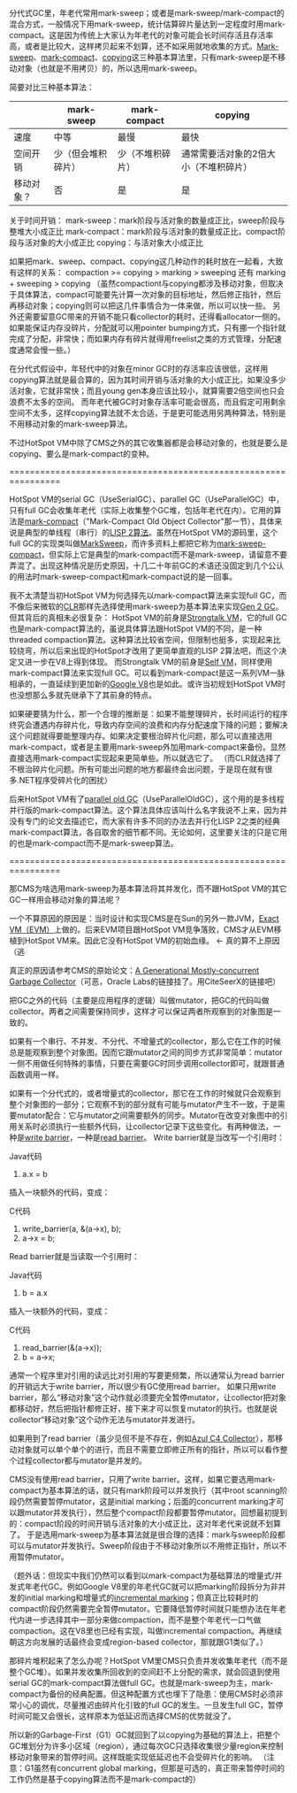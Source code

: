 分代式GC里，年老代常用mark-sweep；或者是mark-sweep/mark-compact的混合方式，一般情况下用mark-sweep，统计估算碎片量达到一定程度时用mark-compact。这是因为传统上大家认为年老代的对象可能会长时间存活且存活率高，或者是比较大，这样拷贝起来不划算，还不如采用就地收集的方式。[Mark-sweep](http://www.memorymanagement.org/glossary/m.html#mark-sweep)、[mark-compact](http://www.memorymanagement.org/glossary/m.html#mark-compact)、[copying](http://www.memorymanagement.org/glossary/c.html#copying.garbage.collection)这三种基本算法里，只有mark-sweep是不移动对象（也就是不用拷贝）的，所以选用mark-sweep。

简要对比三种基本算法：

|            | mark-sweep         | mark-compact     | copying                               |
| ---------- | ------------------ | ---------------- | ------------------------------------- |
| 速度       | 中等               | 最慢             | 最快                                  |
| 空间开销   | 少（但会堆积碎片） | 少（不堆积碎片） | 通常需要活对象的2倍大小（不堆积碎片） |
| 移动对象？ | 否                 | 是               | 是                                    |



关于时间开销：
mark-sweep：mark阶段与活对象的数量成正比，sweep阶段与整堆大小成正比
mark-compact：mark阶段与活对象的数量成正比，compact阶段与活对象的大小成正比
copying：与活对象大小成正比

如果把mark、sweep、compact、copying这几种动作的耗时放在一起看，大致有这样的关系：
compaction >= copying > marking > sweeping
还有 marking + sweeping > copying
（虽然compactiont与copying都涉及移动对象，但取决于具体算法，compact可能要先计算一次对象的目标地址，然后修正指针，然后再移动对象；copying则可以把这几件事情合为一体来做，所以可以快一些。
另外还需要留意GC带来的开销不能只看collector的耗时，还得看allocator一侧的。如果能保证内存没碎片，分配就可以用pointer bumping方式，只有挪一个指针就完成了分配，非常快；而如果内存有碎片就得用freelist之类的方式管理，分配速度通常会慢一些。）

在分代式假设中，年轻代中的对象在minor GC时的存活率应该很低，这样用copying算法就是最合算的，因为其时间开销与活对象的大小成正比，如果没多少活对象，它就非常快；而且young gen本身应该比较小，就算需要2倍空间也只会浪费不太多的空间。
而年老代被GC时对象存活率可能会很高，而且假定可用剩余空间不太多，这样copying算法就不太合适，于是更可能选用另两种算法，特别是不用移动对象的mark-sweep算法。

不过HotSpot VM中除了CMS之外的其它收集器都是会移动对象的，也就是要么是copying、要么是mark-compact的变种。

================================================================

HotSpot VM的serial GC（UseSerialGC）、parallel GC（UseParallelGC）中，只有full GC会收集年老代（实际上收集整个GC堆，包括年老代在内）。它用的算法是[mark-compact](http://www.oracle.com/technetwork/java/whitepaper-135217.html)（"Mark-Compact Old Object Collector"那一节），具体来说是典型的单线程（串行）的[LISP 2算法](http://www.memorymanagement.org/glossary/m.html#mark-compact)。虽然在HotSpot VM的源码里，这个full GC的实现类叫做[MarkSweep](http://hg.openjdk.java.net/jdk6/jdk6/hotspot/file/tip/src/share/vm/gc_implementation/shared/markSweep.hpp)，而许多资料上都把它称为[mark-sweep-compact](http://www.oracle.com/technetwork/java/javase/memorymanagement-whitepaper-150215.pdf)，但实际上它是典型的mark-compact而不是mark-sweep，请留意不要弄混了。出现这种情况是历史原因，十几二十年前GC的术语还没固定到几个公认的用法时mark-sweep-compact和mark-compact说的是一回事。

我不太清楚当初HotSpot VM为何选择先以mark-compact算法来实现full GC，而不像后来微软的[CLR](http://msdn.microsoft.com/en-us/library/8bs2ecf4.aspx)那样先选择使用mark-sweep为基本算法来实现[Gen 2 GC](http://msdn.microsoft.com/en-us/library/ee787088.aspx)。但其背后的真相未必很复杂：
HotSpot VM的前身是[Strongtalk VM](http://strongtalk.org/)，它的full GC也是mark-compact算法的，虽说具体算法跟HotSpot VM的不同，是一种threaded compaction算法。这种算法比较省空间，但限制也挺多，实现起来比较绕弯，所以后来出现的HotSpot才改用了更简单直观的LISP 2算法吧，而这个决定又进一步在V8上得到体现。
而Strongtalk VM的前身是[Self VM](http://selflanguage.org/)，同样使用mark-compact算法来实现full GC。可以看到mark-compact是这一系列VM一脉相承的，一直延续到更加新的[Google V8](https://code.google.com/p/v8/)也是如此。或许当初规划HotSpot VM时也没想那么多就先继承下了其前身的特点。

如果硬要猜为什么，那一个合理的推断是：如果不能整理碎片，长时间运行的程序终究会遭遇内存碎片化，导致内存空间的浪费和内存分配速度下降的问题；要解决这个问题就得要能整理内存。如果决定要根治碎片化问题，那么可以直接选用mark-compact，或者是主要用mark-sweep外加用mark-compact来备份。显然直接选用mark-compact实现起来更简单些。所以就选它了。
（而CLR就选择了不根治碎片化问题。所有可能出问题的地方都最终会出问题，于是现在就有很多.NET程序受碎片化的困扰）

后来HotSpot VM有了[parallel old GC](http://docs.oracle.com/javase/6/docs/technotes/guides/vm/par-compaction-6.html)（UseParallelOldGC），这个用的是多线程并行版的mark-compact算法。这个算法具体应该叫什么名字我说不上来，因为并没有专门的论文去描述它，而大家有许多不同的办法去并行化LISP 2之类的经典mark-compact算法，各自取舍的细节都不同。无论如何，这里要关注的只是它用的也是mark-compact而不是mark-sweep算法。

================================================================

那CMS为啥选用mark-sweep为基本算法将其并发化，而不跟HotSpot VM的其它GC一样用会移动对象的算法呢？

一个不算原因的原因是：当时设计和实现CMS是在Sun的另外一款JVM，[Exact VM（EVM）](http://www.cs.rit.edu/~swm/gc/smli_tr-98-67.pdf‎)上做的。后来EVM项目跟HotSpot VM竞争落败，CMS才从EVM移植到HotSpot VM来。因此它没有HotSpot VM的初始血缘。 <- 真的算不上原因（逃

真正的原因请参考CMS的原始论文：[A Generational Mostly-concurrent Garbage Collector](http://citeseerx.ist.psu.edu/viewdoc/summary?doi=10.1.1.22.8915)（可恶，Oracle Labs的链接挂了。用CiteSeerX的链接吧）

把GC之外的代码（主要是应用程序的逻辑）叫做mutator，把GC的代码叫做collector。两者之间需要保持同步，这样才可以保证两者所观察到的对象图是一致的。

如果有一个串行、不并发、不分代、不增量式的collector，那么它在工作的时候总是能观察到整个对象图。因而它跟mutator之间的同步方式非常简单：mutator一侧不用做任何特殊的事情，只要在需要GC时同步调用collector即可，就跟普通函数调用一样。

如果有一个分代式的，或者增量式的collector，那它在工作的时候就只会观察到整个对象图的一部分；它观察不到的部分就有可能与mutator产生不一致，于是需要mutator配合：它与mutator之间需要额外的同步。Mutator在改变对象图中的引用关系时必须执行一些额外代码，让collector记录下这些变化。有两种做法，一种是[write barrier](http://www.ravenbrook.com/project/mps/master/manual/html/glossary/w.html#term-write-barrier)，一种是[read barrier](http://www.ravenbrook.com/project/mps/master/manual/html/glossary/r.html#term-read-barrier)。
Write barrier就是当改写一个引用时：

Java代码

1. a.x = b 


插入一块额外的代码，变成：

C代码

1. write_barrier(a, &(a->x), b); 
2. a->x = b; 


Read barrier就是当读取一个引用时：

Java代码 

1. b = a.x 


插入一块额外的代码，变成：

C代码

1. read_barrier(&(a->x)); 
2. b = a->x; 



通常一个程序里对引用的读远比对引用的写要更频繁，所以通常认为read barrier的开销远大于write barrier，所以很少有GC使用read barrier。
如果只用write barrier，那么“移动对象”这个动作就必须要完全暂停mutator，让collector把对象都移动好，然后把指针都修正好，接下来才可以恢复mutator的执行。也就是说collector“移动对象”这个动作无法与mutator并发进行。

如果用到了read barrier（虽少见但不是不存在，例如[Azul C4 Collector](http://www.azulsystems.com/technology/c4-garbage-collector)），那移动对象就可以单个单个的进行，而且不需要立即修正所有的指针，所以可以看作整个过程collector都与mutator是并发的。

CMS没有使用read barrier，只用了write barrier。这样，如果它要选用mark-compact为基本算法的话，就只有mark阶段可以并发执行（其中root scanning阶段仍然需要暂停mutator，这是initial marking；后面的concurrent marking才可以跟mutator并发执行），然后整个compact阶段都要暂停mutator。回想最初提到的：compact阶段的时间开销与活对象的大小成正比，这对年老代来说就不划算了。
于是选用mark-sweep为基本算法就是很合理的选择：mark与sweep阶段都可以与mutator并发执行。Sweep阶段由于不移动对象所以不用修正指针，所以不用暂停mutator。

（题外话：但现实中我们仍然可以看到以mark-compact为基础算法的增量式/并发式年老代GC。例如Google V8里的年老代GC就可以把marking阶段拆分为非并发的initial marking和增量式的[incremental marking](https://code.google.com/p/v8/source/browse/trunk/src/incremental-marking.h)；但真正比较耗时的compact阶段仍然需要完全暂停mutator。它要降低暂停时间就只能想办法在年老代内进一步选择其中一部分来做compaction，而不是整个年老代一口气做compaction。这在V8里也已经有实现，叫做incremental compaction。再继续朝这方向发展的话最终会变成region-based collector，那就跟G1类似了。）

那碎片堆积起来了怎么办呢？HotSpot VM里CMS只负责并发收集年老代（而不是整个GC堆）。如果并发收集所回收到的空间赶不上分配的需求，就会回退到使用serial GC的mark-compact算法做full GC。也就是mark-sweep为主，mark-compact为备份的经典配置。但这种配置方式也埋下了隐患：使用CMS时必须非常小心的调优，尽量推迟由碎片化引致的full GC的发生。一旦发生full GC，暂停时间可能又会很长，这样原本为低延迟而选择CMS的优势就没了。

所以新的Garbage-First（G1）GC就回到了以copying为基础的算法上，把整个GC堆划分为许多小区域（region），通过每次GC只选择收集很少量region来控制移动对象带来的暂停时间。这样既能实现低延迟也不会受碎片化的影响。
（注意：G1虽然有concurrent global marking，但那是可选的，真正带来暂停时间的工作仍然是基于copying算法而不是mark-compact的）